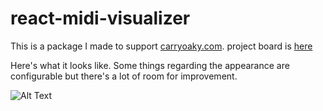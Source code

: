 # react-midi-visualizer

This is a package I made to support [carryoaky.com](carryoaky.com). 
project board is [here](https://www.notion.so/1fab52dab44846839b5965650f6de2a5?v=74a5f448a3244a168f4b09085bd998fb)

Here's what it looks like. Some things regarding the appearance are configurable but there's a lot of room for improvement.

![Alt Text](https://media.giphy.com/media/HT3nuWkZ2L8QDLKwRu/giphy.gif)
